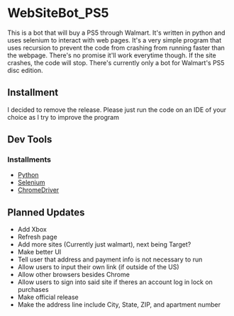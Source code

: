 # WebSiteBot_PS5
This is a bot that will buy a PS5 through Walmart. It's written in python and uses selenium to interact with web pages. It's a very simple program that uses recursion to prevent the code from crashing from running faster than the webpage. There's no promise it'll work everytime though. If the site crashes, the code will stop. There's currently only a bot for Walmart's PS5 disc edition. 

## Installment
I decided to remove the release. Please just run the code on an IDE of your choice as I try to improve the program



## Dev Tools
### Installments
* [Python](https://www.python.org/)
* [Selenium](https://selenium-python.readthedocs.io/installation.html)
* [ChromeDriver](https://sites.google.com/a/chromium.org/chromedriver/downloads)


## Planned Updates
* Add Xbox
* Refresh page 
* Add more sites (Currently just walmart), next being Target?
* Make better UI
* Tell user that address and payment info is not necessary to run
* Allow users to input their own link (if outside of the US)
* Allow other browsers besides Chrome
* Allow users to sign into said site if theres an account log in lock on purchases
* Make official release
* Make the address line include City, State, ZIP, and apartment number
